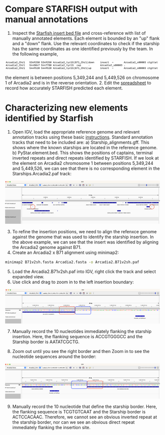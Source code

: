 # Compare STARFISH output with manual annotations
1. Inspect the [Starfish insert bed file](/data/PyStar.insert.bed) and cross-reference with list of manually annotated elements. Each element is bounded by an "up" flank and a "down" flank. Use the relevant coordinates to check if the starship has the same coordinates as one identified previously by the team. In the following example,

![insert3.png](/data/insert3.png)

the element is between positions 5,349,244 and 5,449,526 on chromosome 1 of Arcadia2 and is in the reverse orientation. 
2. Edit the [spreadsheet](https://luky.sharepoint.com/:x:/r/sites/MANUSCRIPTs791/_layouts/15/Doc.aspx?sourcedoc=%7BB57224E1-CBC8-4399-9C2E-5D714591317C%7D&file=Starship_validation.xlsx&action=default&mobileredirect=true) to record how accurately STARFISH predicted each element.

# Characterizing new elements identified by Starfish
1. Open IGV, load the appropriate reference genome and relevant annotation tracks using these basic [instructions](https://github.com/drdna/StarshipElements/blob/main/UsingIGV.md). Standard annotation tracks that need to be included are:
a) Starship_alignments.gff. This shows where the known starships are located in the reference genome.
b) PyStar.element.bed. This shows the positions of captains, terminal inverted repeats and direct repeats identified by STARFISH. If we look at the element on Arcadia2 chromosome 1 between positions 5,349,244 and 5,449,526, we can see that there is no corresponding element in the Starships.Arcadia2.paf track:

![NewStarship.png](/data/NewStarship.png)

3. To refine the insertion positions, we need to align the refenxce genome against the genome that was used to identify the starship insertion. In the above example, we can see that the insert was identified by aligning the Arcadia2 genome against B71.
4. Create an Arcadia2 x B71 alignment using minimap2:
```bash
minimap2 B71v2sh.fasta Arcadia2.fasta -o Arcadia2.B71v2sh.paf
```
5. Load the Arcadia2.B71v2sh.paf into IGV, right click the track and select expanded view.
6. Use click and drag to zoom in to the left insertion boundary:

![LeftBorder.png](/data/LeftBorder.png)

7. Manually record the 10 nucleotides immediately flanking the starship insertion. Here, the flanking sequence is ACCGTGGGCC and the Starship border is AATATCGCTG.

8. Zoom out until you see the right border and then Zoom in to see the nucleotide sequences around the border:

![RightBorder.png](/data/RightBorder.png)

9. Manually record the 10 nucleotide that define the starship border. Here, the flanking sequence is TCGTGTCAAT and the Starship border is ACTCCACAAC. Therefore, we cannot see an obvious inverted repeat at the starship border, nor can we see an obvious direct repeat immediately flanking the insertion site.
